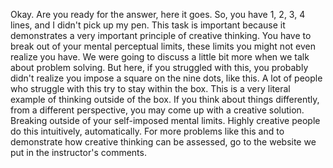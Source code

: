 Okay. Are you ready for the answer, here it goes. So, you have 1, 2, 3, 4
lines, and I didn't pick up my pen. This task is important because it
demonstrates a very important principle of creative thinking. You have to break
out of your mental perceptual limits, these limits you might not even realize
you have. We were going to discuss a little bit more when we talk about problem
solving. But here, if you struggled with this, you probably didn't realize you
impose a square on the nine dots, like this. A lot of people who struggle with
this try to stay within the box. This is a very literal example of thinking
outside of the box. If you think about things differently, from a different
perspective, you may come up with a creative solution. Breaking outside of your
self-imposed mental limits. Highly creative people do this intuitively,
automatically. For more problems like this and to demonstrate how creative
thinking can be assessed, go to the website we put in the instructor's
comments.
